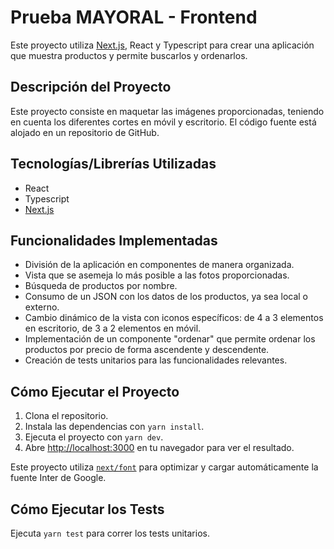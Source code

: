 # Prueba MAYORAL - Frontend

Este proyecto utiliza [Next.js](https://nextjs.org/), React y Typescript para crear una aplicación que muestra productos y permite buscarlos y ordenarlos.

## Descripción del Proyecto

Este proyecto consiste en maquetar las imágenes proporcionadas, teniendo en cuenta los diferentes cortes en móvil y escritorio. El código fuente está alojado en un repositorio de GitHub.

## Tecnologías/Librerías Utilizadas

-   React
-   Typescript
-   [Next.js](https://nextjs.org/)

## Funcionalidades Implementadas

-   División de la aplicación en componentes de manera organizada.
-   Vista que se asemeja lo más posible a las fotos proporcionadas.
-   Búsqueda de productos por nombre.
-   Consumo de un JSON con los datos de los productos, ya sea local o externo.
-   Cambio dinámico de la vista con iconos específicos: de 4 a 3 elementos en escritorio, de 3 a 2 elementos en móvil.
-   Implementación de un componente "ordenar" que permite ordenar los productos por precio de forma ascendente y descendente.
-   Creación de tests unitarios para las funcionalidades relevantes.

## Cómo Ejecutar el Proyecto

1. Clona el repositorio.
2. Instala las dependencias con `yarn install`.
3. Ejecuta el proyecto con `yarn dev`.
4. Abre [http://localhost:3000](http://localhost:3000) en tu navegador para ver el resultado.

Este proyecto utiliza [`next/font`](https://nextjs.org/docs/basic-features/font-optimization) para optimizar y cargar automáticamente la fuente Inter de Google.

## Cómo Ejecutar los Tests

Ejecuta `yarn test` para correr los tests unitarios.

